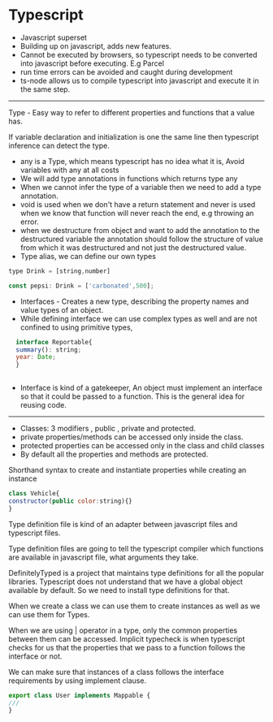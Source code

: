 # Typescript

- Javascript superset
- Building up on javascript, adds new features.
- Cannot be executed by browsers, so typescript needs to be converted into javascript before executing. E.g Parcel
- run time errors can be avoided and caught during development
- ts-node allows us to compile typescript into javascript and execute it in the same step.
---
Type - Easy way to refer to different properties and functions that a value has.

If variable declaration and initialization is one the same line then typescript inference can detect the type.

- any is a Type, which means typescript has no idea what it is, Avoid variables with any at all costs
- We will add type annotations in functions which returns type any
- When we cannot infer the type of a variable then we need to add a type annotation.
- void is used when we don't have a return statement and never is used when we know that function will never reach the end, e.g throwing an error.
- when we destructure from object and want to add the annotation to the destructured variable the annotation should follow the structure of value from which it was destructured and not just the destructured value.
- Type alias, we can define our own types
```javascript
type Drink = [string,number]

const pepsi: Drink = ['carbonated',500];
```

- Interfaces - Creates a new type, describing the property names and value types of an object.
- While defining interface we can use complex types as well and are not confined to using primitive types, 
```javascript
  interface Reportable{
  summary(): string;
  year: Date;
  }
  
```
- Interface is kind of a gatekeeper, An object must implement an interface so that it could be passed to a function. This is the general idea for reusing code.

---
- Classes: 3 modifiers , public , private and protected.
- private properties/methods can be accessed only inside the class.
- protected properties can be accessed only in the class and child classes
- By default all the properties and methods are protected.

Shorthand syntax to create and instantiate properties while creating an instance 
```javascript
class Vehicle{
constructor(public color:string){}
}
```
Type definition file is kind of an adapter between javascript files and typescript files.

Type definition files are going to tell the typescript compiler which functions are available in javascript file, what arguments they take.

DefinitelyTyped is a project that maintains type definitions for all the popular libraries.
Typescript does not understand that we have a global object available by default.
So we need to install type definitions for that.

When we create a class we can use them to create instances as well as we can use them for Types.

When we are using | operator in a type, only the common properties between them can be accessed.
Implicit typecheck is when typescript checks for us that the properties that we pass to a function follows the interface or not.

We can make sure that instances of a class follows the interface requirements by using implement clause.
```javascript
export class User implements Mappable {
///
}
```

<!--stackedit_data:
eyJoaXN0b3J5IjpbLTIzMTAzNTgxMCwtNTg3ODMwNzM2LDExOT
U0NDczNTYsLTQ1MTU2MzI0NywtMTg4Njg5NDU4NCwxMzM1ODYy
NDEyLC0xNzY1NTUwMDI4LC00Njk3OTczMzAsMTIzMDcxMDE2OS
w1MzI5NDY2NjgsODkyMjIxNTc1LC0yMDg2NzA2NTA3LDE1NTAw
MzIwMjksOTgwNDg4Mzg3LC0xNDc1MTg3MTYwLC03NTM1MTcxOT
AsMjg2NzkwMDczLDIwNTY2MjMzNTcsLTE5Mzg4NDEwODMsMTYz
MjMyOTYyN119
-->
